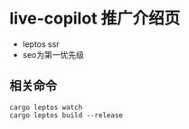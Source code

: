 # live-copilot 推广介绍页 

- leptos ssr
- seo为第一优先级

## 相关命令

```shell
cargo leptos watch
cargo leptos build --release
```
